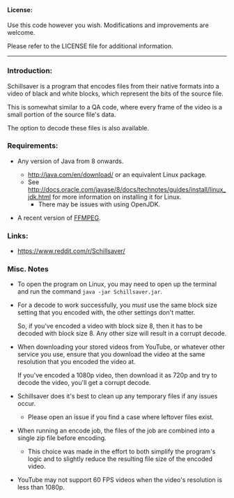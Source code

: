 #### License: 

Use this code however you wish. Modifications and improvements are welcome.

Please refer to the LICENSE file for additional information.

---

### Introduction:

Schillsaver is a program that encodes files from their native formats into a video
of black and white blocks, which represent the bits of the source file.

This is somewhat similar to a QA code, where every frame of the video is a small
portion of the source file's data.

The option to decode these files is also available.

### Requirements:

* Any version of Java from 8 onwards.
    * http://java.com/en/download/ or an equivalent Linux package.
    * See http://docs.oracle.com/javase/8/docs/technotes/guides/install/linux_jdk.html for
      more information on installing it for Linux.
        * There may be issues with using OpenJDK.

    
* A recent version of [FFMPEG](http://ffmpeg.org/download.html).

### Links:

* https://www.reddit.com/r/Schillsaver/

### Misc. Notes

* To open the program on Linux, you may need to open up the terminal and 
   run the command `java -jar Schillsaver.jar`.
   
* For a decode to work successfully, you *must* use the same block size setting 
  that you encoded with, the other settings don't matter.
  
  So, if you've encoded a video with block size 8, then it has to be decoded with
  block size 8. Any other size will result in a corrupt decode.
  
* When downloading your stored videos from YouTube, or whatever other service you
  use, ensure that you download the video at the same resolution that you encoded
  the video at.
  
  If you've encoded a 1080p video, then download it as 720p and try to decode the
  video, you'll get a corrupt decode.

* Schillsaver does it's best to clean up any temporary files if any issues occur.

    * Please open an issue if you find a case where leftover files exist.

* When running an encode job, the files of the job are combined into a single zip
   file before encoding.
   
   * This choice was made in the effort to both simplify the program's logic and to
      slightly reduce the resulting file size of the encoded video.

* YouTube may not support 60 FPS videos when the video's resolution is less than
   1080p.